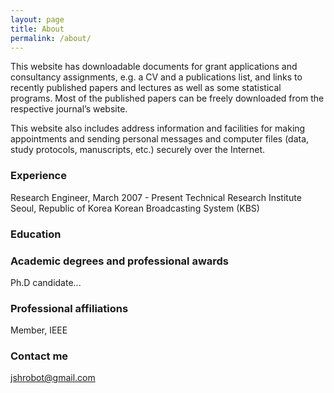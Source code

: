 ```yaml
---
layout: page
title: About
permalink: /about/
---
```


This website has downloadable documents for grant applications and consultancy assignments, e.g. a CV and a publications list, and links to recently published papers and lectures as well as some statistical programs. Most of the published papers can be freely downloaded from the respective journal’s website.

This website also includes address information and facilities for making appointments and sending personal messages and computer files (data, study protocols, manuscripts, etc.) securely over the Internet.


### Experience

Research Engineer, March 2007 - Present
Technical Research Institute    Seoul, Republic of Korea
Korean Broadcasting System (KBS)

### Education


### Academic degrees and professional awards

Ph.D candidate...

### Professional affiliations

Member, IEEE

### Contact me

[jshrobot@gmail.com](mailto:jshrobot@gmail.com)
